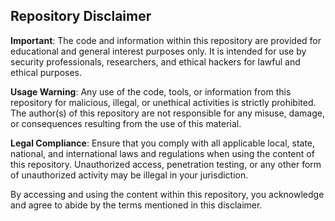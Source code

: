 ## Repository Disclaimer

**Important**: The code and information within this repository are provided for educational and general interest purposes only. It is intended for use by security professionals, researchers, and ethical hackers for lawful and ethical purposes.

**Usage Warning**: Any use of the code, tools, or information from this repository for malicious, illegal, or unethical activities is strictly prohibited. The author(s) of this repository are not responsible for any misuse, damage, or consequences resulting from the use of this material.

**Legal Compliance**: Ensure that you comply with all applicable local, state, national, and international laws and regulations when using the content of this repository. Unauthorized access, penetration testing, or any other form of unauthorized activity may be illegal in your jurisdiction.

By accessing and using the content within this repository, you acknowledge and agree to abide by the terms mentioned in this disclaimer.
